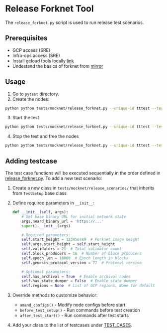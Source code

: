 # Release Forknet Tool

The `release_forknet.py` script is used to run release test scenarios.

## Prerequisites
* GCP access (SRE)
* Infra-ops access (SRE)
* Install gcloud tools locally [link](https://cloud.google.com/sdk/docs/install)
* Undestand the basics of forknet from [mirror](mirror.md)

## Usage

1. Go to `pytest` directory.
2. Create the nodes:

```bash
python python tests/mocknet/release_forknet.py --unique-id tttest --test-case test2.7 create
```

3. Start the test
```bash
python python tests/mocknet/release_forknet.py --unique-id tttest --test-case test2.7 start_test --neard-upgrade-binary-url $NEARD_UPGRADE_BINARY_URL
```

4. Stop the test and free the nodes
```bash
python python tests/mocknet/release_forknet.py --unique-id tttest --test-case test2.7 destroy
```

## Adding testcase
The test case functions will be executed sequentially in the order defined in [release_forknet.py](../release_forknet.py).
To add a new test scenario:

1. Create a new class in `tests/mocknet/release_scenarios/` that inherits from `TestSetup` base class

2. Define required parameters in `__init__`:
   ```python
   def __init__(self, args):
       # Set base binary URL for initial network state
       args.neard_binary_url = 'https://...'
       super().__init__(args)

       # Required parameters:
       self.start_height = 123456789  # Forknet image height
       self.args.start_height = self.start_height
       self.validators = 21  # Total validator count
       self.block_producers = 18  # Number of block producers
       self.epoch_len = 18000  # Epoch length in blocks
       self.genesis_protocol_version = 77  # Protocol version

       # Optional parameters:
       self.has_archival = True  # Enable archival nodes
       self.has_state_dumper = False  # Enable state dumper
       self.regions = None  # List of GCP regions, None for default
   ```

3. Override methods to customize behavior:
   - `amend_configs()` - Modify node configs before start
   - `before_test_setup()` - Run commands before test creation
   - `after_test_start()` - Run commands after test starts

4. Add your class to the list of testcases under [TEST_CASES](../release_scenarios/__init__.py).
